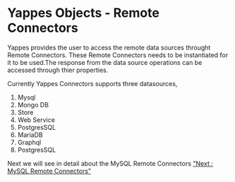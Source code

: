 Yappes Objects - Remote Connectors
==================================

Yappes provides the user to access the remote data sources throught
Remote Connectors. These Remote Connectors needs to be instantiated for
it to be used.The response from the data source operations can be
accessed through thier properties.

Currently Yappes Connectors supports three datasources,

1.  Mysql
2.  Mongo DB
3.  Store
4.  Web Service
5.  PostgresSQL
6.  MariaDB
7.  Graphql
8.  PostgresSQL

Next we will see in detail about the MySQL Remote Connectors ["Next :
MySQL Remote Connectors"](jso_mysql_connect.md)